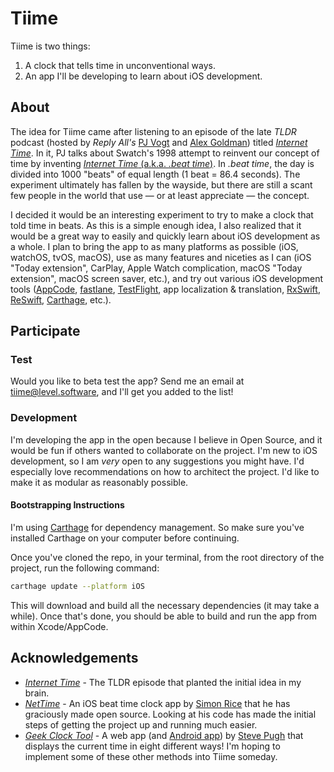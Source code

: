 # Tiime

Tiime is two things:

1. A clock that tells time in unconventional ways.
2. An app I'll be developing to learn about iOS development.

## About

The idea for Tiime came after listening to an episode of the late *TLDR* podcast (hosted by *Reply All's* [PJ Vogt](https://twitter.com/PJVogt) and [Alex Goldman](https://twitter.com/agoldmund)) titled [*Internet Time*](https://www.wnyc.org/story/15-internet-time/). In it, PJ talks about Swatch's 1998 attempt to reinvent our concept of time by inventing [*Internet Time* (a.k.a. _.beat time_)](https://en.wikipedia.org/wiki/Swatch_Internet_Time). In _.beat time_, the day is divided into 1000 "beats" of equal length (1 beat = 86.4 seconds). The experiment ultimately has fallen by the wayside, but there are still a scant few people in the world that use — or at least appreciate — the concept.

I decided it would be an interesting experiment to try to make a clock that told time in beats. As this is a simple enough idea, I also realized that it would be a great way to easily and quickly learn about iOS development as a whole. I plan to bring the app to as many platforms as possible (iOS, watchOS, tvOS, macOS), use as many features and niceties as I can (iOS "Today extension", CarPlay, Apple Watch complication, macOS "Today extension", macOS screen saver, etc.), and try out various iOS development tools ([AppCode](https://www.jetbrains.com/objc/), [fastlane](https://fastlane.tools), [TestFlight](https://developer.apple.com/testflight/), app localization & translation, [RxSwift](https://github.com/ReactiveX/RxSwift/), [ReSwift](https://github.com/ReSwift/ReSwift), [Carthage](https://github.com/Carthage/Carthage), etc.).

## Participate

### Test

Would you like to beta test the app? Send me an email at [tiime@level.software](mailto:tiime@level.software), and I'll get you added to the list!

### Development

I'm developing the app in the open because I believe in Open Source, and it would be fun if others wanted to collaborate on the project. I'm new to iOS development, so I am _very_ open to any suggestions you might have. I'd especially love recommendations on how to architect the project. I'd like to make it as modular as reasonably possible.

#### Bootstrapping Instructions

I'm using [Carthage](https://github.com/Carthage/Carthage) for dependency management. So make sure you've installed Carthage on your computer before continuing.

Once you've cloned the repo, in your terminal, from the root directory of the project, run the following command:

```bash
carthage update --platform iOS
```

This will download and build all the necessary dependencies (it may take a while). Once that's done, you should be able to build and run the app from within Xcode/AppCode.

## Acknowledgements

- [*Internet Time*](https://www.wnyc.org/story/15-internet-time/) - The TLDR episode that planted the initial idea in my brain.
- [*NetTime*](https://github.com/simonrice/nettime) - An iOS beat time clock app by [Simon Rice](http://simonrice.com) that he has graciously made open source. Looking at his code has made the initial steps of getting the project up and running much easier.
- [*Geek Clock Tool*](http://spwebgames.com/clockinfo/) - A web app (and [Android app](http://spwebgames.com/clockinfo/android.php)) by [Steve Pugh](http://stevepugh.co.uk) that displays the current time in eight different ways! I'm hoping to implement some of these other methods into Tiime someday.
